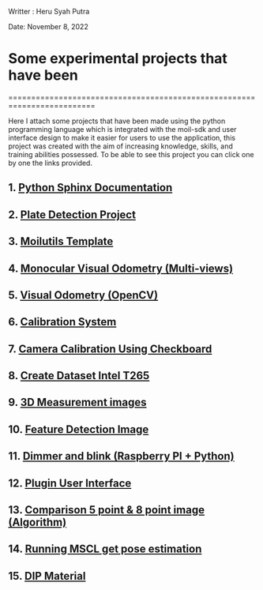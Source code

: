 
Writter : Heru Syah Putra

Date: November 8, 2022

# Some experimental projects that have been
=========================================================================

Here I attach some projects that have been made using the python programming language which is integrated with the moil-sdk and user interface design to make it easier for users to use the application, this project was created with the aim of increasing knowledge, skills, and training abilities possessed. To be able to see this project you can click one by one the links provided.


## 1. [Python Sphinx Documentation](https://github.com/MoilOrg/MoilOrg.github.io)

## 2. [Plate Detection Project](https://github.com/Herusyahputra/New-Plate_Detection)

## 3. [Moilutils Template](https://github.com/Herusyahputra/moilapps-template)

## 4. [Monocular Visual Odometry (Multi-views)](https://github.com/MoilOrg/Progress-Heru/tree/master/ADAS%20System%20Method)

## 5. [Visual Odometry (OpenCV)](https://github.com/Herusyahputra/Visual-Odometry)

## 6. [Calibration System](https://192.168.100.100:8001/portal/)

## 7. [Camera Calibration Using Checkboard](https://github.com/MoilOrg/Progress-Heru/tree/master/Calib-Pose%20Estimation) 

## 8. [Create Dataset Intel T265](https://github.com/Herusyahputra/Create-DatasetIntelT265)

## 9. [3D Measurement images](https://github.com/MoilOrg/Progress-Heru/tree/master/3D%20Measurement)

## 10. [Feature Detection Image](https://github.com/MoilOrg/Progress-Heru/tree/master/Features-Detection)

## 11. [Dimmer and blink (Raspberry PI + Python)](https://github.com/MoilOrg/Progress-Heru/tree/master/Raspberry)

## 12. [Plugin User Interface](https://github.com/MoilOrg/Progress-Heru/tree/master/Plugin-UserInterface)

## 13. [Comparison 5 point & 8 point image (Algorithm)](https://github.com/MoilOrg/Progress-Heru/tree/master/Five%20%26%20Eight%20Point%20Algorithm)

## 14. [Running MSCL get pose estimation](https://github.com/Herusyahputra/MSCL)

## 15. [DIP Material](https://github.com/Herusyahputra/DIP-Teaching-Material)

